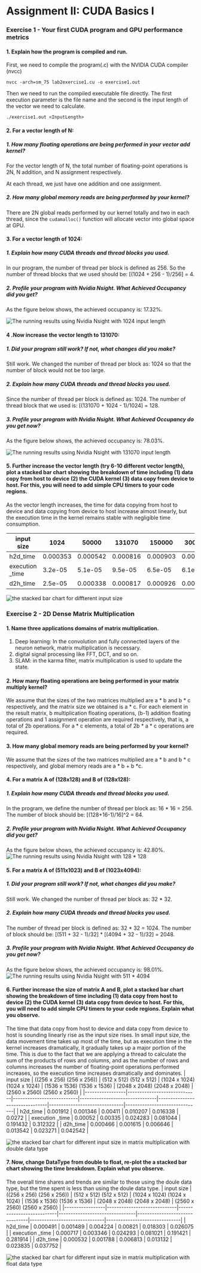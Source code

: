 #  Assignment II: CUDA Basics I

### Exercise 1 - Your first CUDA program and GPU performance metrics

#### 1. Explain how the program is compiled and run. 

First, we need to compile the program(.c) with the NVIDIA CUDA compiler (nvcc)

```nvcc -arch=sm_75 lab2exercise1.cu -o exercise1.out```

Then we need to run the compiled executable file directly. The first execution parameter is the file name and the second is the input length of the vector we need to calculate.

```./exercise1.out <InputLength>```

#### 2. For a vector length of N:

##### 1. How many floating operations are being performed in your vector add kernel?

   For the vector length of N, the total number of floating-point operations is 2N, N addition, and N assignment respectively.
   
   At each thread, we just have one addition and one assignment.
   
##### 2. How many global memory reads are being performed by your kernel?

There are 2N global reads performed by our kernel totally and two in each thread, since the ```cudamalloc()``` function will allocate vector into global space at GPU.

#### 3. For a vector length of 1024:
##### 1. Explain how many CUDA threads and thread blocks you used.

In our program, the number of thread per block is defined as 256. So the number of thread blocks that we used should be: [(1024 + 256 - 1)/256] = 4.

##### 2. Profile your program with Nvidia Nsight. What Achieved Occupancy did you get?

As the figure below shows, the achieved occupancy is: 17.32%.

![The running results using Nvidia Nsight with 1024 input length](./images/E1_3_2.png)

#### 4 .Now increase the vector length to 131070:

##### 1. Did your program still work? If not, what changes did you make?

Still work. We changed the number of thread per block as: 1024 so that the number of block would not be too large. 

##### 2. Explain how many CUDA threads and thread blocks you used.

Since the number of thread per block is defined as: 1024. The number of thread block that we used is: [(131070 + 1024 - 1)/1024] = 128.

##### 3. Profile your program with Nvidia Nsight. What Achieved Occupancy do you get now?

As the figure below shows, the achieved occupancy is: 78.03%.

![The running results using Nvidia Nsight with 131070 input length](./images/E1_4_3.png)

#### 5. Further increase the vector length (try 6-10 different vector length), plot a stacked bar chart showing the breakdown of time including (1) data copy from host to device (2) the CUDA kernel (3) data copy from device to host. For this, you will need to add simple CPU timers to your code regions.

As the vector length increases, the time for data copying from host to device and data copying from device to host increase almost linearly, but the execution time in the kernel remains stable with negligible time consumption. 

| input size      |     1024 |    50000 |   131070 |   150000 |   300000 |   700000 |   1000000 |
|-----------------|----------|----------|----------|----------|----------|----------|-----------|
| h2d_time        | 0.000353 | 0.000542 | 0.000816 | 0.000903 | 0.001501 | 0.002825 |  0.003782 |
| execution _time | 3.2e-05  | 5.1e-05  | 9.5e-05  | 6.5e-05  | 6.1e-05  | 9.9e-05  |  0.000132 |
| d2h_time        | 2.5e-05  | 0.000338 | 0.000817 | 0.000926 | 0.001672 | 0.003674 |  0.005454 |

![the stacked bar chart for diffterent input size](./images/E5.png)


### Exercise 2 - 2D Dense Matrix Multiplication

#### 1. Name three applications domains of matrix multiplication.

1. Deep learning: In the convolution and fully connected layers of the neuron network, matrix multiplication is necessary.
2. digital signal processing like FFT, DCT, and so on.
3. SLAM: in the karma filter, matrix multiplication is used to update the state.

#### 2. How many floating operations are being performed in your matrix multiply kernel? 

We assume that the sizes of the two matrices multiplied are a * b and b * c respectively, and the matrix size we obtained is a * c. For each element in the result matrix, b multiplication floating operations, (b-1) addition floating operations and 1 assignment operation are required respectively, that is, a total of 2b operations. For a * c elements, a total of 2b * a * c operations are required.

#### 3. How many global memory reads are being performed by your kernel?  


We assume that the sizes of the two matrices multiplied are a * b and b * c respectively, and global memory reads are a * b + b *c.

#### 4. For a matrix A of (128x128) and B of (128x128):

##### 1. Explain how many CUDA threads and thread blocks you used.

In the program, we define the number of thread per block as: 16 * 16 = 256. The number of block should be: [(128+16-1)/16]^2 = 64.
  
##### 2. Profile your program with Nvidia Nsight. What Achieved Occupancy did you get?

As the figure below shows, the achieved occupancy is: 42.80%.
![The running results using Nvidia Nsight with 128 * 128 ](./images/E2_4_2.png)

#### 5. For a matrix A of (511x1023) and B of (1023x4094):

##### 1. Did your program still work? If not, what changes did you make?

Still work. We changed the number of thread per block as: 32 * 32.

##### 2. Explain how many CUDA threads and thread blocks you used.

The number of thread per block is defined as: 32 * 32 = 1024. The number of block should be: [(511 + 32 - 1)/32] * [(4094 + 32 - 1)/32] = 2048.

##### 3. Profile your program with Nvidia Nsight. What Achieved Occupancy do you get now?

As the figure below shows, the achieved occupancy is: 98.01%.
![The running results using Nvidia Nsight with 511 * 4094 ](./images/E2_5_3.png)

#### 6. Further increase the size of matrix A and B, plot a stacked bar chart showing the breakdown of time including (1) data copy from host to device (2) the CUDA kernel (3) data copy from device to host. For this, you will need to add simple CPU timers to your code regions. Explain what you observe.

The time that data copy from host to device and data copy from device to host is sounding linearly rise as the input size rises. In small input size, the data movement time takes up most of the time, but as execution time in the kernel increases dramatically, it gradually takes up a major portion of the time. This is due to the fact that we are applying a thread to calculate the sum of the products of rows and columns, and as the number of rows and columns increases the number of floating-point operations performed increases, so the execution time increases dramatically and dominates.
| input size      |   ((256 x 256) (256 x 256)) |   (512 x 512) (512 x 512) |   (1024 x 1024) (1024 x 1024)  |   (1536 x 1536) (1536 x 1536)  |   (2048 x 2048) (2048 x 2048) |   (2560 x 2560) (2560 x 2560) |
|-----------------|-----------------------------|---------------------------|--------------------------------|--------------------------------|-------------------------------|-------------------------------|
| h2d_time        |                    0.001912 |                  0.001346 |                       0.00411  |                       0.010207 |                      0.016338 |                      0.0272   |
| execution _time |                    0.00052  |                  0.00335  |                       0.024283 |                       0.081044 |                      0.191432 |                      0.312322 |
| d2h_time        |                    0.000466 |                  0.001615 |                       0.006646 |                       0.013542 |                      0.023271 |                      0.042542 |

![the stacked bar chart for different input size in matrix multiplication with double data type](./images/E2_6.png)

#### 7. Now, change DataType from double to float, re-plot the a stacked bar chart showing the time breakdown. Explain what you observe. 

The overall time shares and trends are similar to those using the doule data type, but the time spent is less than using the doule data type.
| input size      |   ((256 x 256) (256 x 256)) |   (512 x 512) (512 x 512) |   (1024 x 1024) (1024 x 1024)  |   (1536 x 1536) (1536 x 1536)  |   (2048 x 2048) (2048 x 2048) |   (2560 x 2560) (2560 x 2560) |
|-----------------|-----------------------------|---------------------------|--------------------------------|--------------------------------|-------------------------------|-------------------------------|
| h2d_time        |                    0.000491 |                  0.001489 |                       0.004224 |                       0.00821  |                      0.018303 |                      0.026075 |
| execution _time |                    0.000717 |                  0.003346 |                       0.024293 |                       0.081021 |                      0.191421 |                      0.281914 |
| d2h_time        |                    0.000532 |                  0.001788 |                       0.006813 |                       0.013132 |                      0.023835 |                      0.037752 |


![the stacked bar chart for different input size in matrix multiplication with float data type](./images/E2_7.png)
